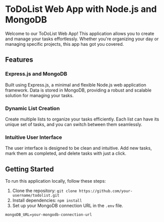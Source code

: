 # ToDoList Web App with Node.js and MongoDB

Welcome to our ToDoList Web App! This application allows you to create and manage your tasks effortlessly. Whether you're organizing your day or managing specific projects, this app has got you covered.

## Features

### Express.js and MongoDB

Built using Express.js, a minimal and flexible Node.js web application framework. Data is stored in MongoDB, providing a robust and scalable solution for managing your tasks.

### Dynamic List Creation

Create multiple lists to organize your tasks efficiently. Each list can have its unique set of tasks, and you can switch between them seamlessly.

### Intuitive User Interface

The user interface is designed to be clean and intuitive. Add new tasks, mark them as completed, and delete tasks with just a click.

## Getting Started

To run this application locally, follow these steps:

1. Clone the repository: `git clone https://github.com/your-username/todolist.git`
2. Install dependencies: `npm install`
3. Set up your MongoDB connection URL in the `.env` file.

```env
mongoDB_URL=your-mongodb-connection-url
